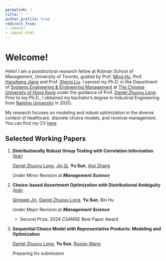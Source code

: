 ```yaml
---
permalink: /
title: " "
author_profile: true
redirect_from: 
- /about/
- /about.html
---
```

Welcome!
=
Hello! I am a postdoctoral research fellow at Rotman School of Management, University of Toronto, guided by Prof. [Ming Hu](https://discover.research.utoronto.ca/21567-ming-hu), Prof. [Hansheng Jiang](https://discover.research.utoronto.ca/53438-hansheng-jiang) and Prof. [Sheng Liu](https://discover.research.utoronto.ca/21123-sheng-liu). I earned my Ph.D. in the Department of [Systems Engineering & Engineering Management](https://www.se.cuhk.edu.hk/) at [The Chinese University of Hong Kong](https://www.cuhk.edu.hk/english/index.html) under the guidance of Prof. [Daniel Zhuoyu Long](https://www1.se.cuhk.edu.hk/~zylong/). 
Prior to my Ph.D., I obtained my bachelor’s degree in Industrial Engineering from [Nanjing University](https://www.nju.edu.cn/en/) in 2020.

My research focuses on modeling and robust optimization in the diverse context of healthcare, discrete choice models, and revenue management. You can find my CV [here](../assets/YuSunCV.pdf).




Selected Working Papers
-

1. **Distributionally Robust Group Testing with Correlation Information** [(link)](https://papers.ssrn.com/sol3/papers.cfm?abstract_id=4284685)

   [Daniel Zhuoyu Long](https://www1.se.cuhk.edu.hk/~zylong/), [Jin Qi](https://www.ieda.ust.hk/eng/faculty-staff.php?catid=5&sid=15&id=22), **Yu Sun**, [Aiqi Zhang](https://www.wlu.ca/academics/faculties/lazaridis-school-of-business-and-economics/faculty-profiles/aiqi-zhang/)

   Under Minor Revision at _**Management Science**_ 


2. **Choice-based Assortment Optimization with Distributional Ambiguity** [(link)](https://papers.ssrn.com/sol3/papers.cfm?abstract_id=4045001)

   [Qingwei Jin](https://person.zju.edu.cn/en/qingweijin), [Daniel Zhuoyu Long](https://www1.se.cuhk.edu.hk/~zylong/), **Yu Sun**, Bin Hu

   Under Major Revision at _**Management Science**_

   - Second Prize, 2024 CSAMSE Best Paper Award


3. **Sequential Choice Model with Representative Products: Modeling and Optimization**

   [Daniel Zhuoyu Long](https://www1.se.cuhk.edu.hk/~zylong/), **Yu Sun**, [Ruxian Wang](https://carey.jhu.edu/faculty/faculty-directory/ruxian-wang-phd)

   Preparing for submission
